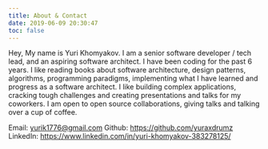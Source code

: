 ```yaml
---
title: About & Contact
date: 2019-06-09 20:30:47
toc: false
---
```

Hey, My name is Yuri Khomyakov.
I am a senior software developer / tech lead, and an aspiring software architect. I have been coding for the past 6 years. I like reading books about software architecture, design patterns, algorithms, programming paradigms, implementing what I have learned and progress as a software architect. I like building complex applications, cracking tough challenges and creating presentations and talks for my coworkers. I am open to open source collaborations, giving talks and talking over a cup of coffee.

Email: yurik1776@gmail.com
Github: https://github.com/yuraxdrumz
LinkedIn: https://www.linkedin.com/in/yuri-khomyakov-383278125/
